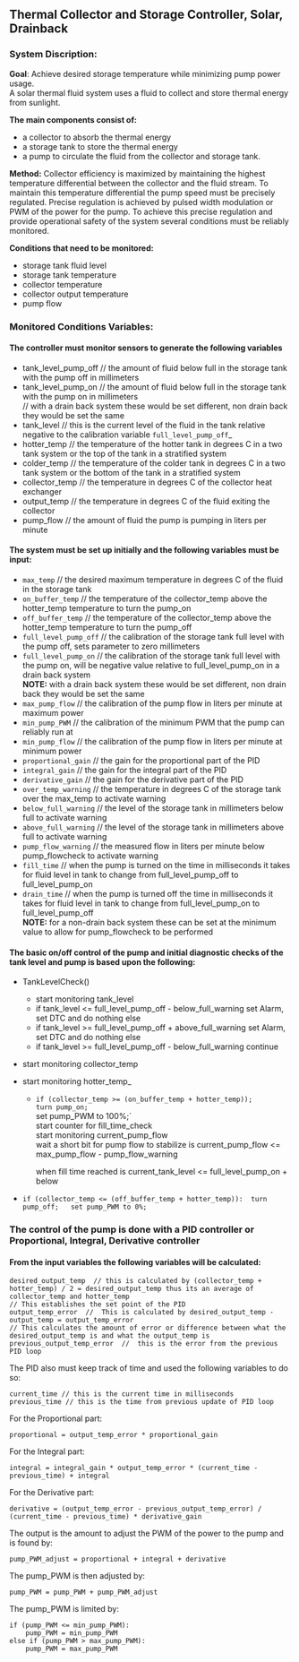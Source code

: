 ## Thermal Collector and  Storage Controller, Solar, Drainback

### System Discription:
**Goal**: Achieve desired storage temperature while minimizing pump power usage.  
A solar thermal fluid system uses a fluid to collect and store thermal energy from sunlight.  

**The main components consist of:** 
* a collector to absorb the thermal energy 
*  a storage tank to store the thermal energy  
*  a pump to circulate the fluid from the collector and storage tank.
  
**Method:** Collector efficiency is maximized by maintaining the highest temperature differential between the collector and the fluid stream. 
To maintain this temperature differential the pump speed must be precisely regulated. 
Precise regulation is achieved by pulsed width modulation or PWM of the power for the pump.
To achieve this precise regulation and provide operational safety of the system several conditions must be reliably monitored.

**Conditions that need to be monitored:**  
* storage tank fluid level
* storage tank temperature
* collector temperature
* collector output temperature
* pump flow  

### Monitored Conditions Variables:

#### The controller must monitor sensors to generate the following variables  
* tank_level_pump_off  // the amount of fluid below full in the storage tank with the pump off in millimeters
* tank_level_pump_on  //  the amount of fluid below full in the storage tank with the pump on in millimeters  
  // with a drain back system these would be set different, non drain back they would be set the same
* tank_level // this is the current level of the fluid in the tank relative negative to the calibration variable `full_level_pump_off`_
* hotter_temp  // the temperature of the hotter tank in degrees C in a two tank system or the top of the tank in a stratified system
* colder_temp  //  the temperature of the colder tank in degrees C in a two tank system or the bottom of the tank in a stratified system
* collector_temp //  the temperature in degrees C of the collector heat exchanger
* output_temp // the temperature in degrees C of the fluid exiting the collector
* pump_flow // the amount of fluid the pump is pumping in liters per minute

#### The system must be set up initially and the following variables must be input:


* `max_temp` // the desired maximum temperature in degrees C of the fluid in the storage tank
* `on_buffer_temp`  // the temperature of the collector_temp above the hotter_temp temperature to turn the pump_on
* `off_buffer_temp` // the temperature of the collector_temp above the hotter_temp temperature to turn the pump_off
* `full_level_pump_off`  //  the calibration of the storage tank full level with the pump off, sets parameter to zero millimeters
* `full_level_pump_on`  //  the calibration of the storage tank full level with the pump on, will be negative value relative to full_level_pump_on in a drain back system  
 	**NOTE:**  with a drain back system these would be set different, non drain back they would be set the same
* `max_pump_flow`  //  the calibration of the pump flow in liters per minute at maximum power
*  `min_pump_PWM`  //  the calibration of the minimum PWM that the pump can reliably run at
*  `min_pump_flow` // the calibration of the pump flow in liters per minute at minimum power
* `proportional_gain` // the gain for the proportional part of the PID 
*  `integral_gain`  //  the gain for the integral part of the PID
*  `derivative_gain`  //  the gain for the derivative part of the PID 
* `over_temp_warning`  //  the temperature in degrees C of the storage tank over the max_temp to activate warning 
* `below_full_warning`  // the level of the storage tank in millimeters below full to activate warning
* `above_full_warning`  // the level of the storage tank in millimeters above full to activate warning
* `pump_flow_warning`  //  the measured flow in liters per minute below pump_flowcheck to activate warning  
*  `fill_time`  //  when the pump is turned on the time in milliseconds it takes for fluid level in tank  to change from full_level_pump_off to full_level_pump_on
*  `drain_time`  //  when the pump is turned off the time in milliseconds it takes for fluid level in tank  to change from full_level_pump_on to full_level_pump_off  
   **NOTE:**  for a non-drain back system these can be set at the minimum value to allow for pump_flowcheck to be performed
#### The basic on/off control of the pump and initial diagnostic checks of the tank level and pump is based upon the following:
* TankLevelCheck()
  * start monitoring tank_level
  * if tank_level <= full_level_pump_off - below_full_warning set Alarm, set DTC and do nothing else
  * if tank_level >= full_level_pump_off + above_full_warning set Alarm, set DTC and do nothing else
  * if tank_level >= full_level_pump_off - below_full_warning continue

* start monitoring collector_temp
* start monitoring hotter_temp_
  * `if (collector_temp >= (on_buffer_temp + hotter_temp));`  
 	`turn pump_on;`  
    set pump_PWM to 100%;`   
    start counter for fill_time_check  
    start monitoring current_pump_flow  
    wait a short bit for pump flow to stabilize
    is current_pump_flow <= max_pump_flow - pump_flow_warning 
    
   
    when fill time reached is current_tank_level <= full_level_pump_on + below

* `if (collector_temp <= (off_buffer_temp + hotter_temp)): 
		turn pump_off;  
		set pump_PWM to 0%;`


### The control of the pump is done with a PID controller or Proportional, Integral, Derivative controller

#### From the input variables the following variables will be calculated:
    
    desired_output_temp  // this is calculated by (collector_temp + hotter_temp) / 2 = desired_output_temp thus its an average of collector_temp and hotter_temp
    // This establishes the set point of the PID
    output_temp_error  //  This is calculated by desired_output_temp - output_temp = output_temp_error
    // This calculates the amount of error or difference between what the desired_output_temp is and what the output_temp is
    previous_output_temp_error  //  this is the error from the previous PID loop

The PID also must keep track of time and used the following variables to do so:
        
    current_time // this is the current time in milliseconds 
    previous_time // this is the time from previous update of PID loop

For the Proportional part:

    proportional = output_temp_error * proportional_gain

For the Integral part:
        
    integral = integral_gain * output_temp_error * (current_time - previous_time) + integral

For the Derivative part:
        
    derivative = (output_temp_error - previous_output_temp_error) / (current_time - previous_time) * derivative_gain

The output is the amount to adjust the PWM of the power to the pump and is found by:

    pump_PWM_adjust = proportional + integral + derivative 

The pump_PWM is then adjusted by:

    pump_PWM = pump_PWM + pump_PWM_adjust

The pump_PWM is limited by:

    if (pump_PWM <= min_pump_PWM):
		pump_PWM = min_pump_PWM
	else if (pump_PWM > max_pump_PWM):
		pump_PWM = max_pump_PWM


    
        
        
    
        
	    
